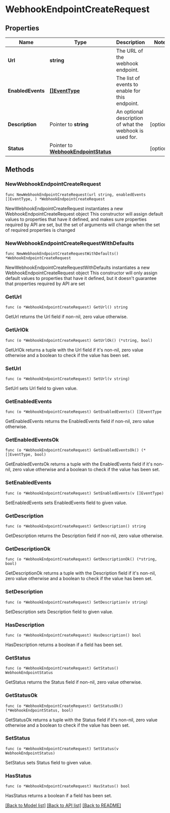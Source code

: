 # WebhookEndpointCreateRequest

## Properties

Name | Type | Description | Notes
------------ | ------------- | ------------- | -------------
**Url** | **string** | The URL of the webhook endpoint. | 
**EnabledEvents** | [**[]EventType**](EventType.md) | The list of events to enable for this endpoint. | 
**Description** | Pointer to **string** | An optional description of what the webhook is used for. | [optional] 
**Status** | Pointer to [**WebhookEndpointStatus**](WebhookEndpointStatus.md) |  | [optional] 

## Methods

### NewWebhookEndpointCreateRequest

`func NewWebhookEndpointCreateRequest(url string, enabledEvents []EventType, ) *WebhookEndpointCreateRequest`

NewWebhookEndpointCreateRequest instantiates a new WebhookEndpointCreateRequest object
This constructor will assign default values to properties that have it defined,
and makes sure properties required by API are set, but the set of arguments
will change when the set of required properties is changed

### NewWebhookEndpointCreateRequestWithDefaults

`func NewWebhookEndpointCreateRequestWithDefaults() *WebhookEndpointCreateRequest`

NewWebhookEndpointCreateRequestWithDefaults instantiates a new WebhookEndpointCreateRequest object
This constructor will only assign default values to properties that have it defined,
but it doesn't guarantee that properties required by API are set

### GetUrl

`func (o *WebhookEndpointCreateRequest) GetUrl() string`

GetUrl returns the Url field if non-nil, zero value otherwise.

### GetUrlOk

`func (o *WebhookEndpointCreateRequest) GetUrlOk() (*string, bool)`

GetUrlOk returns a tuple with the Url field if it's non-nil, zero value otherwise
and a boolean to check if the value has been set.

### SetUrl

`func (o *WebhookEndpointCreateRequest) SetUrl(v string)`

SetUrl sets Url field to given value.


### GetEnabledEvents

`func (o *WebhookEndpointCreateRequest) GetEnabledEvents() []EventType`

GetEnabledEvents returns the EnabledEvents field if non-nil, zero value otherwise.

### GetEnabledEventsOk

`func (o *WebhookEndpointCreateRequest) GetEnabledEventsOk() (*[]EventType, bool)`

GetEnabledEventsOk returns a tuple with the EnabledEvents field if it's non-nil, zero value otherwise
and a boolean to check if the value has been set.

### SetEnabledEvents

`func (o *WebhookEndpointCreateRequest) SetEnabledEvents(v []EventType)`

SetEnabledEvents sets EnabledEvents field to given value.


### GetDescription

`func (o *WebhookEndpointCreateRequest) GetDescription() string`

GetDescription returns the Description field if non-nil, zero value otherwise.

### GetDescriptionOk

`func (o *WebhookEndpointCreateRequest) GetDescriptionOk() (*string, bool)`

GetDescriptionOk returns a tuple with the Description field if it's non-nil, zero value otherwise
and a boolean to check if the value has been set.

### SetDescription

`func (o *WebhookEndpointCreateRequest) SetDescription(v string)`

SetDescription sets Description field to given value.

### HasDescription

`func (o *WebhookEndpointCreateRequest) HasDescription() bool`

HasDescription returns a boolean if a field has been set.

### GetStatus

`func (o *WebhookEndpointCreateRequest) GetStatus() WebhookEndpointStatus`

GetStatus returns the Status field if non-nil, zero value otherwise.

### GetStatusOk

`func (o *WebhookEndpointCreateRequest) GetStatusOk() (*WebhookEndpointStatus, bool)`

GetStatusOk returns a tuple with the Status field if it's non-nil, zero value otherwise
and a boolean to check if the value has been set.

### SetStatus

`func (o *WebhookEndpointCreateRequest) SetStatus(v WebhookEndpointStatus)`

SetStatus sets Status field to given value.

### HasStatus

`func (o *WebhookEndpointCreateRequest) HasStatus() bool`

HasStatus returns a boolean if a field has been set.


[[Back to Model list]](../README.md#documentation-for-models) [[Back to API list]](../README.md#documentation-for-api-endpoints) [[Back to README]](../README.md)


